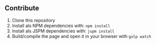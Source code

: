 Contribute
---
1. Clone this repository
1. Install als NPM dependencies with: `npm install`
1. Install als JSPM dependencies with: `jspm install`
1. Build/compile the page and open it in your browser with `gulp watch`
